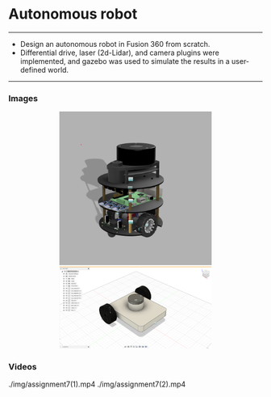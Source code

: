 # Autonomous robot  
---
-   Design an autonomous robot in Fusion 360 from scratch.
-   Differential drive, laser (2d-Lidar), and camera plugins were implemented, and gazebo was used to simulate the 	results in a user-defined world.
---
### Images

<div style="width:60%; margin: auto;">

![Image 1](./img/auro.png)
![Image 2](./img/autonomous%20robot.png)

</div>


### Videos
./img/assignment7(1).mp4
./img/assignment7(2).mp4
